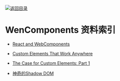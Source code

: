 [![返回目录](https://parg.co/UGo)](https://parg.co/b4z) 
 
 
 
 


 


 


 




# WenComponents 资料索引



- [React and WebComponents](https://github.com/facebook/react/issues/5052)

- [Custom Elements That Work Anywhere](https://medium.com/dev-channel/custom-elements-that-work-anywhere-898e1dd2bc48#.swvaa2mrh)

- [The Case for Custom Elements: Part 1](https://medium.com/dev-channel/the-case-for-custom-elements-part-1-65d807b4b439#.lwf2nk59c)
- [神奇的Shadow DOM](https://aotu.io/notes/2016/06/24/Shadow-DOM/)

